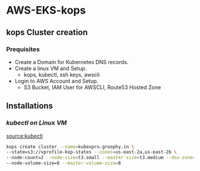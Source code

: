 # AWS-EKS-kops
## kops Cluster creation
### Prequisites

- Create a Domain for Kubernetes DNS records.
- Create a linux VM and Setup.
  - kops, kubectl, ssh keys, awscli
- Login to AWS Account and Setup.
  - S3 Bucket, IAM User for AWSCLI, Route53 Hosted Zone

## Installations 

### _kubectl on Linux VM_

[source:kubectl](https://docs.aws.amazon.com/eks/latest/userguide/install-kubectl.html)


```sh
kops create cluster --name=kubevpro.groophy.in \ 
--state=s3://vprofile-kop-states --zones=us-east-2a,us-east-2b \ 
--node-count=2 --node-size=t3.small --master-size=t3.medium --dns-zone=kubevpro.groophy.in \ 
--node-volume-size=8 --master-volume-size=8
```